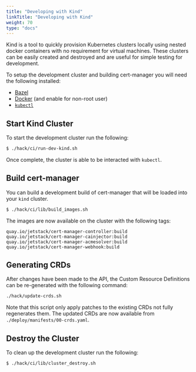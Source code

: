 ```yaml
---
title: "Developing with Kind"
linkTitle: "Developing with Kind"
weight: 70
type: "docs"
---
```


Kind is a tool to quickly provision Kubernetes clusters locally using nested
docker containers with no requirement for virtual machines. These clusters can
be easily created and destroyed and are useful for simple testing for
development.

To setup the development cluster and building cert-manager you will need the
following installed:

- [Bazel](https://docs.bazel.build/versions/master/install.html)
- [Docker](https://store.docker.com/search?type=edition&offering=community) (and
  enable for non-root user)
- [`kubectl`](https://kubernetes.io/docs/tasks/tools/install-kubectl/)

## Start Kind Cluster

To start the development cluster run the following:

```bash
$ ./hack/ci/run-dev-kind.sh
```

Once complete, the cluster is able to be interacted with `kubectl`.

## Build cert-manager

You can build a development build of cert-manager that will be loaded into your
`kind` cluster.

```bash
$ ./hack/ci/lib/build_images.sh
```

The images are now available on the cluster with the following tags:

```
quay.io/jetstack/cert-manager-controller:build
quay.io/jetstack/cert-manager-cainjector:build
quay.io/jetstack/cert-manager-acmesolver:build
quay.io/jetstack/cert-manager-webhook:build
```

## Generating CRDs

After changes have been made to the API, the Custom Resource Definitions can be
re-generated with the following command:

```bash
./hack/update-crds.sh
```

Note that this script only apply patches to the existing CRDs not fully regenerates them.
The updated CRDs are now available from `./deploy/manifests/00-crds.yaml`.

## Destroy the Cluster

To clean up the development cluster run the following:

```bash
$ ./hack/ci/lib/cluster_destroy.sh
```
